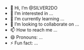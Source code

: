 - 👋 Hi, I’m @SILVER2DO
- 👀 I’m interested in ...
- 🌱 I’m currently learning ...
- 💞️ I’m looking to collaborate on ...
- 📫 How to reach me ...
- 😄 Pronouns: ...
- ⚡ Fun fact: ...

<!---
SILVER2DO/SILVER2DO is a ✨ special ✨ repository because its `README.md` (this file) appears on your GitHub profile.
You can click the Preview link to take a look at your changes.
--->
